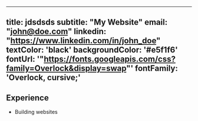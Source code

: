 
   
   ---
title: jdsdsds
subtitle: "My Website"
email: "john@doe.com"
linkedin: "https://www.linkedin.com/in/john_doe"
textColor: 'black'
backgroundColor: '#e5f1f6'
fontUrl: '"https://fonts.googleapis.com/css?family=Overlock&display=swap"'
fontFamily: 'Overlock, cursive;'
---

## Experience
- Building websites
   
   
   